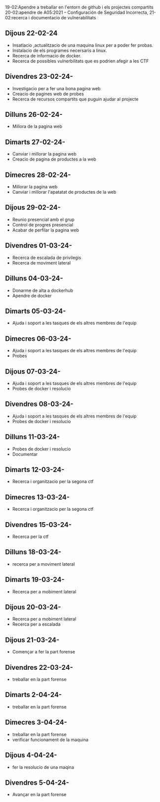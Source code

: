  19-02:Apendre a treballar en l'entorn de github i els projectes compartits
20-02:apendre de A05:2021 – Configuración de Seguridad Incorrecta,
21-02:recerca i documentacio de vulnerabilitats 

## Dijous 22-02-24
- Insatlacio ,actualitzacio de una maquina linux per a poder fer probas.
- Instalacio de els programes necersaris a linux.
- Recerca de informacio de docker.
- Recerca de possibles vulnerbilitats que es podrien afegir a les CTF

## Divendres 23-02-24-
- Investigacio per a fer una bona pagina web
- Creacio de pagines web de probes
- Recerca de recursos compartits que puguin ajudar al projecte

## Dilluns 26-02-24-
- Millora de la pagina web

## Dimarts 27-02-24-
- Canviar i millorar la pagina web
- Creacio de pagina de productes a la web

## Dimecres 28-02-24-
- Millorar la pagina web
- Canviar i millorar l'apatatat de productes de la web

## Dijous 29-02-24-
- Reunio presencial amb el grup
- Control de progres presencial
- Acabar de perfilar la pagina web

## Divendres 01-03-24-
- Recerca de escalada de privilegis
- Recerca de moviment lateral

## Dilluns 04-03-24-
- Donarme de alta a dockerhub
- Apendre de docker

## Dimarts 05-03-24-
- Ajuda i soport a les tasques de els altres membres de l'equip

## Dimecres 06-03-24-
- Ajuda i soport a les tasques de els altres membres de l'equip
- Probes

## Dijous 07-03-24-
- Ajuda i soport a les tasques de els altres membres de l'equip
- Probes de docker i resolucio

## Divendres 08-03-24-
- Ajuda i soport a les tasques de els altres membres de l'equip
- Probes de docker i resolucio

## Dilluns 11-03-24-
- Probes de docker i resolucio
- Documentar

## Dimarts 12-03-24-
- Recerca i organitzacio per la segona ctf


## Dimecres 13-03-24-
- Recerca i organitzacio per la segona ctf

## Divendres 15-03-24-
- Recerca per la ctf

## Dilluns 18-03-24-
- recerca per a moviment lateral 

## Dimarts 19-03-24-
- Recerca per a mobiment lateral

## Dijous 20-03-24-
-  Recerca per a mobiment lateral
-  Recerca per a escalada

## Dijous 21-03-24-
- Començar a fer la part forense

## Divendres 22-03-24-
- treballar en la part forense

## Dimarts 2-04-24-
- treballar en la part forense


## Dimecres 3-04-24-
- treballar en la part forense
- verificar funcionament de la maquina

## Dijous 4-04-24-
- fer la resolucio de una maqina

## Divendres 5-04-24-
-  Avançar  en la part forense




  

  
